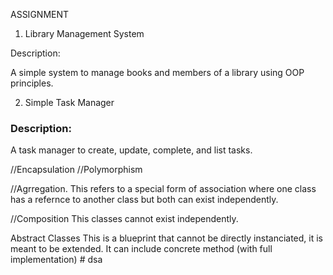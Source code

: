 ASSIGNMENT
1. Library Management System

Description:

A simple system to manage books and members of a library using OOP principles.

2. Simple Task Manager

### Description:

A task manager to create, update, complete, and list tasks.


//Encapsulation
//Polymorphism


//Agrregation.
This refers to a special form of association where one class has a refernce to another class but both can exist independently.

//Composition
This classes cannot exist independently.

Abstract Classes
This is a blueprint that cannot be directly instanciated, it is meant to be extended. It can include concrete method (with full implementation) 
#   d s a  
 